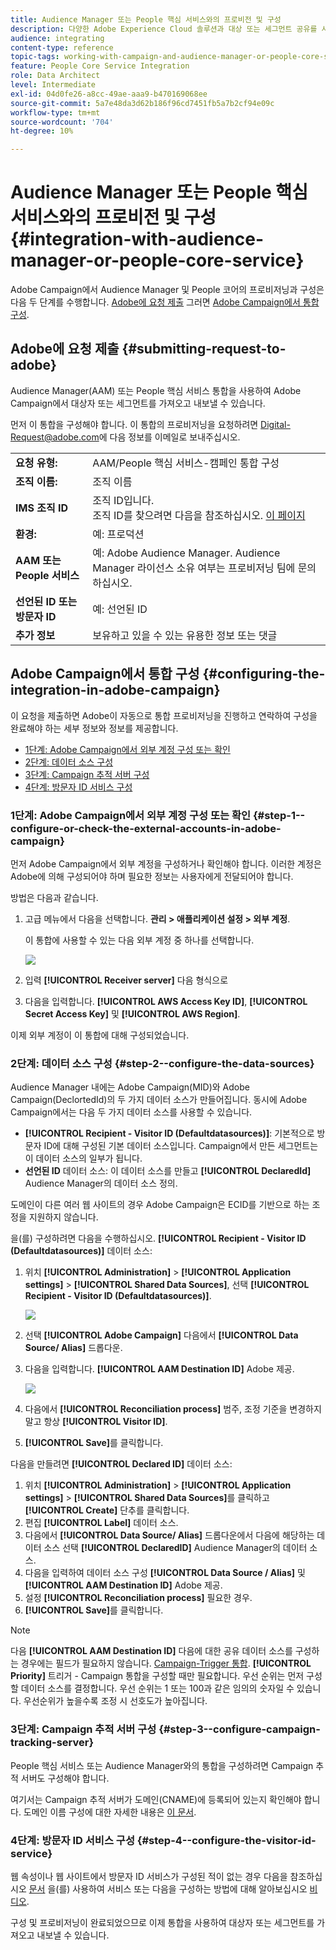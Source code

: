 ```yaml
---
title: Audience Manager 또는 People 핵심 서비스와의 프로비전 및 구성
description: 다양한 Adobe Experience Cloud 솔루션과 대상 또는 세그먼트 공유를 시작하기 위해 Audience Manager/사람 핵심 서비스 통합을 구성하는 방법에 대해 알아봅니다.
audience: integrating
content-type: reference
topic-tags: working-with-campaign-and-audience-manager-or-people-core-service
feature: People Core Service Integration
role: Data Architect
level: Intermediate
exl-id: 04d0fe26-a8cc-49ae-aaa9-b470169068ee
source-git-commit: 5a7e48da3d62b186f96cd7451fb5a7b2cf94e09c
workflow-type: tm+mt
source-wordcount: '704'
ht-degree: 10%

---
```


# Audience Manager 또는 People 핵심 서비스와의 프로비전 및 구성{#integration-with-audience-manager-or-people-core-service}

Adobe Campaign에서 Audience Manager 및 People 코어의 프로비저닝과 구성은 다음 두 단계를 수행합니다. [Adobe에 요청 제출](#submitting-request-to-adobe) 그러면 [Adobe Campaign에서 통합 구성](#configuring-the-integration-in-adobe-campaign).

## Adobe에 요청 제출 {#submitting-request-to-adobe}

Audience Manager(AAM) 또는 People 핵심 서비스 통합을 사용하여 Adobe Campaign에서 대상자 또는 세그먼트를 가져오고 내보낼 수 있습니다.

먼저 이 통합을 구성해야 합니다. 이 통합의 프로비저닝을 요청하려면 [Digital-Request@adobe.com](mailto:Digital-Request@adobe.com)에 다음 정보를 이메일로 보내주십시오.

<table> 
 <tbody> 
  <tr> 
   <td> <strong>요청 유형:</strong><br /> </td> 
   <td> AAM/People 핵심 서비스-캠페인 통합 구성 </td> 
  </tr> 
  <tr> 
   <td> <strong>조직 이름:</strong><br /> </td> 
   <td> 조직 이름 </td> 
  </tr> 
  <tr> 
   <td> <strong>IMS 조직 ID</strong><br /> </td> 
   <td> 조직 ID입니다. <br> 조직 ID를 찾으려면 다음을 참조하십시오. <a href="https://experienceleague.adobe.com/docs/core-services/interface/administration/organizations.html?lang=ko">이 페이지</a></td> 
  </tr> 
  <tr> 
   <td> <strong>환경:</strong><br /> </td> 
   <td> 예: 프로덕션 </td> 
  </tr> 
  <tr> 
   <td> <strong>AAM 또는 People 서비스</strong><br /> </td> 
   <td> 예: Adobe Audience Manager. Audience Manager 라이선스 소유 여부는 프로비저닝 팀에 문의하십시오.</td> 
  </tr> 
  <tr> 
   <td> <strong>선언된 ID 또는 방문자 ID</strong><br /> </td> 
   <td> 예: 선언된 ID </td> 
  </tr> 
  <tr> 
   <td> <strong>추가 정보</strong><br /> </td> 
   <td> 보유하고 있을 수 있는 유용한 정보 또는 댓글 </td> 
  </tr> 
 </tbody> 
</table>

## Adobe Campaign에서 통합 구성 {#configuring-the-integration-in-adobe-campaign}

이 요청을 제출하면 Adobe이 자동으로 통합 프로비저닝을 진행하고 연락하여 구성을 완료해야 하는 세부 정보와 정보를 제공합니다.

* [1단계: Adobe Campaign에서 외부 계정 구성 또는 확인](#step-1--configure-or-check-the-external-accounts-in-adobe-campaign)
* [2단계: 데이터 소스 구성](#step-2--configure-the-data-sources)
* [3단계: Campaign 추적 서버 구성](#step-3--configure-campaign-tracking-server)
* [4단계: 방문자 ID 서비스 구성](#step-4--configure-the-visitor-id-service)

### 1단계: Adobe Campaign에서 외부 계정 구성 또는 확인 {#step-1--configure-or-check-the-external-accounts-in-adobe-campaign}

먼저 Adobe Campaign에서 외부 계정을 구성하거나 확인해야 합니다. 이러한 계정은 Adobe에 의해 구성되어야 하며 필요한 정보는 사용자에게 전달되어야 합니다.

방법은 다음과 같습니다.

1. 고급 메뉴에서 다음을 선택합니다. **관리 > 애플리케이션 설정 > 외부 계정**.

   이 통합에 사용할 수 있는 다음 외부 계정 중 하나를 선택합니다.

   ![](assets/integration_aam_1.png)

1. 입력 **[!UICONTROL Receiver server]** 다음 형식으로
1. 다음을 입력합니다. **[!UICONTROL AWS Access Key ID]**, **[!UICONTROL Secret Access Key]** 및 **[!UICONTROL AWS Region]**.

이제 외부 계정이 이 통합에 대해 구성되었습니다.

### 2단계: 데이터 소스 구성 {#step-2--configure-the-data-sources}

Audience Manager 내에는 Adobe Campaign(MID)와 Adobe Campaign(DeclortedId)의 두 가지 데이터 소스가 만들어집니다. 동시에 Adobe Campaign에서는 다음 두 가지 데이터 소스를 사용할 수 있습니다.

* **[!UICONTROL Recipient - Visitor ID (Defaultdatasources)]**: 기본적으로 방문자 ID에 대해 구성된 기본 데이터 소스입니다. Campaign에서 만든 세그먼트는 이 데이터 소스의 일부가 됩니다.
* **선언된 ID** 데이터 소스: 이 데이터 소스를 만들고 **[!UICONTROL DeclaredId]** Audience Manager의 데이터 소스 정의.

도메인이 다른 여러 웹 사이트의 경우 Adobe Campaign은 ECID를 기반으로 하는 조정을 지원하지 않습니다.

을(를) 구성하려면 다음을 수행하십시오. **[!UICONTROL Recipient - Visitor ID (Defaultdatasources)]** 데이터 소스:

1. 위치 **[!UICONTROL Administration]** > **[!UICONTROL Application settings]** > **[!UICONTROL Shared Data Sources]**, 선택 **[!UICONTROL Recipient - Visitor ID (Defaultdatasources)]**.

   ![](assets/integration_aam_2.png)

1. 선택 **[!UICONTROL Adobe Campaign]** 다음에서 **[!UICONTROL Data Source/ Alias]** 드롭다운.
1. 다음을 입력합니다. **[!UICONTROL AAM Destination ID]** Adobe 제공.

   ![](assets/integration_aam_3.png)

1. 다음에서 **[!UICONTROL Reconciliation process]** 범주, 조정 기준을 변경하지 말고 항상 **[!UICONTROL Visitor ID]**.
1. **[!UICONTROL Save]**&#x200B;를 클릭합니다.

다음을 만들려면 **[!UICONTROL Declared ID]** 데이터 소스:

1. 위치 **[!UICONTROL Administration]** > **[!UICONTROL Application settings]** > **[!UICONTROL Shared Data Sources]**&#x200B;를 클릭하고 **[!UICONTROL Create]** 단추를 클릭합니다.
1. 편집 **[!UICONTROL Label]** 데이터 소스.
1. 다음에서 **[!UICONTROL Data Source/ Alias]** 드롭다운에서 다음에 해당하는 데이터 소스 선택 **[!UICONTROL DeclaredID]** Audience Manager의 데이터 소스.
1. 다음을 입력하여 데이터 소스 구성 **[!UICONTROL Data Source / Alias]** 및 **[!UICONTROL AAM Destination ID]** Adobe 제공.
1. 설정 **[!UICONTROL Reconciliation process]** 필요한 경우.
1. **[!UICONTROL Save]**&#x200B;를 클릭합니다.

>[!NOTE]
>
>다음 **[!UICONTROL AAM Destination ID]** 다음에 대한 공유 데이터 소스를 구성하는 경우에는 필드가 필요하지 않습니다. [Campaign-Trigger 통합](../../integrating/using/configuring-triggers-in-experience-cloud.md). **[!UICONTROL Priority]** 트리거 - Campaign 통합을 구성할 때만 필요합니다. 우선 순위는 먼저 구성할 데이터 소스를 결정합니다. 우선 순위는 1 또는 100과 같은 임의의 숫자일 수 있습니다. 우선순위가 높을수록 조정 시 선호도가 높아집니다.

### 3단계: Campaign 추적 서버 구성 {#step-3--configure-campaign-tracking-server}

People 핵심 서비스 또는 Audience Manager와의 통합을 구성하려면 Campaign 추적 서버도 구성해야 합니다.

여기서는 Campaign 추적 서버가 도메인(CNAME)에 등록되어 있는지 확인해야 합니다. 도메인 이름 구성에 대한 자세한 내용은 [이 문서](https://helpx.adobe.com/kr/campaign/kb/domain-name-delegation.html).

### 4단계: 방문자 ID 서비스 구성 {#step-4--configure-the-visitor-id-service}

웹 속성이나 웹 사이트에서 방문자 ID 서비스가 구성된 적이 없는 경우 다음을 참조하십시오 [문서](https://experienceleague.adobe.com/docs/id-service/using/implementation/setup-aam-analytics.html) 을(를) 사용하여 서비스 또는 다음을 구성하는 방법에 대해 알아보십시오 [비디오](https://helpx.adobe.com/marketing-cloud/how-to/email-marketing.html#step-two).

구성 및 프로비저닝이 완료되었으므로 이제 통합을 사용하여 대상자 또는 세그먼트를 가져오고 내보낼 수 있습니다.

